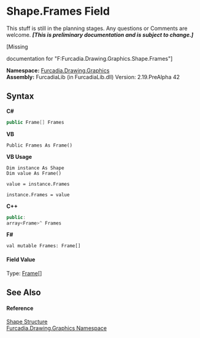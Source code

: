 # Shape.Frames Field
This stuff is still in the planning stages. Any questions or Comments are welcome. _**\[This is preliminary documentation and is subject to change.\]**_

\[Missing <summary> documentation for "F:Furcadia.Drawing.Graphics.Shape.Frames"\]

**Namespace:**&nbsp;<a href="N_Furcadia_Drawing_Graphics">Furcadia.Drawing.Graphics</a><br />**Assembly:**&nbsp;FurcadiaLib (in FurcadiaLib.dll) Version: 2.19.PreAlpha 42

## Syntax

**C#**<br />
``` C#
public Frame[] Frames
```

**VB**<br />
``` VB
Public Frames As Frame()
```

**VB Usage**<br />
``` VB Usage
Dim instance As Shape
Dim value As Frame()

value = instance.Frames

instance.Frames = value
```

**C++**<br />
``` C++
public:
array<Frame>^ Frames
```

**F#**<br />
``` F#
val mutable Frames: Frame[]
```


#### Field Value
Type: <a href="T_Furcadia_Drawing_Graphics_Frame">Frame</a>[]

## See Also


#### Reference
<a href="T_Furcadia_Drawing_Graphics_Shape">Shape Structure</a><br /><a href="N_Furcadia_Drawing_Graphics">Furcadia.Drawing.Graphics Namespace</a><br />